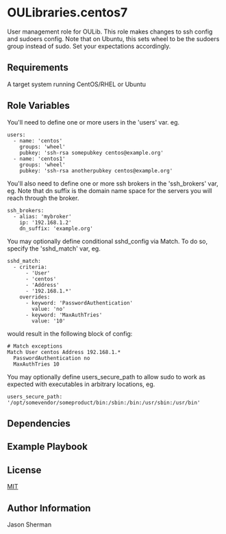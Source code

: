 OULibraries.centos7
=========

User management role for OULib. This role makes changes to ssh config and sudoers config.
Note that on Ubuntu, this sets wheel to be the sudoers group instead of sudo.
Set your expectations accordingly.

Requirements
------------

A target system running CentOS/RHEL or Ubuntu 

Role Variables
--------------

You'll need to define one or more users in the 'users' var. eg.

```
users:
  - name: 'centos'
    groups: 'wheel'
    pubkey: 'ssh-rsa somepubkey centos@example.org'
  - name: 'centos1'
    groups: 'wheel'
    pubkey: 'ssh-rsa anotherpubkey centos@example.org'
```

You'll also need to define one or more ssh brokers in the 'ssh_brokers' var, eg.
Note that dn suffix is the domain name space for the servers you will reach through the broker.

```
ssh_brokers:
  - alias: 'mybroker'
    ip: '192.168.1.2'
    dn_suffix: 'example.org'
```

You may optionally define conditional sshd_config via Match. To do so, specify the 'sshd_match' var, eg.

```
sshd_match:
  - criteria:
      - 'User'
      - 'centos'
      - 'Address'
      - '192.168.1.*'
    overrides:
      - keyword: 'PasswordAuthentication'
        value: 'no'
      - keyword: 'MaxAuthTries'
        value: '10'
```

would result in the following block of config:

```
# Match exceptions
Match User centos Address 192.168.1.*
  PasswordAuthentication no
  MaxAuthTries 10
```

You may optionally define users_secure_path to allow sudo to work as expected with executables in arbitrary locations, eg.

```
users_secure_path: '/opt/somevendor/someproduct/bin:/sbin:/bin:/usr/sbin:/usr/bin'
```

Dependencies
------------

Example Playbook
----------------

License
-------

[MIT](https://github.com/OULibraries/ansible-role-users/blob/master/LICENSE)

Author Information
------------------

Jason Sherman

